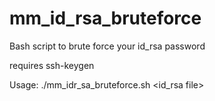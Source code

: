 # mm_id_rsa_bruteforce
Bash script to brute force your id_rsa password

requires ssh-keygen

Usage: ./mm_idr_sa_bruteforce.sh <password file> <id_rsa file>

